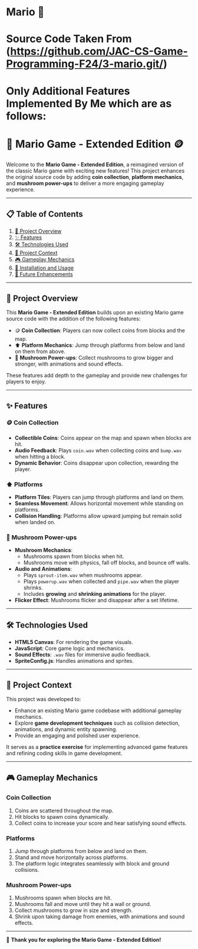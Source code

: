 # Mario 🍄

# Source Code Taken From (https://github.com/JAC-CS-Game-Programming-F24/3-mario.git/)

# Only Additional Features Implemented By Me which are as follows:


# 🍄 Mario Game - Extended Edition 🪙

Welcome to the **Mario Game - Extended Edition**, a reimagined version of the classic Mario game with exciting new features! This project enhances the original source code by adding **coin collection**, **platform mechanics**, and **mushroom power-ups** to deliver a more engaging gameplay experience.

---

## 📋 Table of Contents
1. [📖 Project Overview](#-project-overview)
2. [✨ Features](#-features)
3. [🛠️ Technologies Used](#-technologies-used)
4. [🎯 Project Context](#-project-context)
5. [🎮 Gameplay Mechanics](#-gameplay-mechanics)
6. [🚀 Installation and Usage](#-installation-and-usage)
7. [📅 Future Enhancements](#-future-enhancements)

---

## 📖 Project Overview

This **Mario Game - Extended Edition** builds upon an existing Mario game source code with the addition of the following features:

- 🪙 **Coin Collection**: Players can now collect coins from blocks and the map.
- ⬆️ **Platform Mechanics**: Jump through platforms from below and land on them from above.
- 🍄 **Mushroom Power-ups**: Collect mushrooms to grow bigger and stronger, with animations and sound effects.

These features add depth to the gameplay and provide new challenges for players to enjoy.

---

## ✨ Features

### 🪙 Coin Collection
- **Collectible Coins**: Coins appear on the map and spawn when blocks are hit.
- **Audio Feedback**: Plays `coin.wav` when collecting coins and `bump.wav` when hitting a block.
- **Dynamic Behavior**: Coins disappear upon collection, rewarding the player.

### ⬆️ Platforms
- **Platform Tiles**: Players can jump through platforms and land on them.
- **Seamless Movement**: Allows horizontal movement while standing on platforms.
- **Collision Handling**: Platforms allow upward jumping but remain solid when landed on.

### 🍄 Mushroom Power-ups
- **Mushroom Mechanics**:
  - Mushrooms spawn from blocks when hit.
  - Mushrooms move with physics, fall off blocks, and bounce off walls.
- **Audio and Animations**:
  - Plays `sprout-item.wav` when mushrooms appear.
  - Plays `powerup.wav` when collected and `pipe.wav` when the player shrinks.
  - Includes **growing** and **shrinking animations** for the player.
- **Flicker Effect**: Mushrooms flicker and disappear after a set lifetime.

---

## 🛠️ Technologies Used

- **HTML5 Canvas**: For rendering the game visuals.
- **JavaScript**: Core game logic and mechanics.
- **Sound Effects**: `.wav` files for immersive audio feedback.
- **SpriteConfig.js**: Handles animations and sprites.

---

## 🎯 Project Context

This project was developed to:
- Enhance an existing Mario game codebase with additional gameplay mechanics.
- Explore **game development techniques** such as collision detection, animations, and dynamic entity spawning.
- Provide an engaging and polished user experience.

It serves as a **practice exercise** for implementing advanced game features and refining coding skills in game development.

---

## 🎮 Gameplay Mechanics

### Coin Collection
1. Coins are scattered throughout the map.
2. Hit blocks to spawn coins dynamically.
3. Collect coins to increase your score and hear satisfying sound effects.

### Platforms
1. Jump through platforms from below and land on them.
2. Stand and move horizontally across platforms.
3. The platform logic integrates seamlessly with block and ground collisions.

### Mushroom Power-ups
1. Mushrooms spawn when blocks are hit.
2. Mushrooms fall and move until they hit a wall or ground.
3. Collect mushrooms to grow in size and strength.
4. Shrink upon taking damage from enemies, with animations and sound effects.

---

🎉 **Thank you for exploring the Mario Game - Extended Edition!**  
